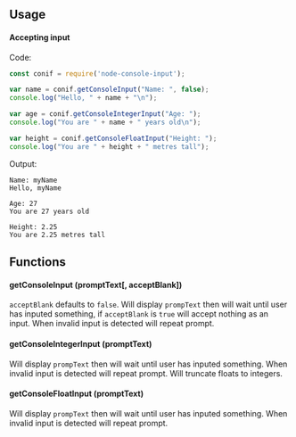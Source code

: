 

## Usage

#### Accepting input
Code:
```javascript
const conif = require('node-console-input');

var name = conif.getConsoleInput("Name: ", false);
console.log("Hello, " + name + "\n");

var age = conif.getConsoleIntegerInput("Age: ");
console.log("You are " + name + " years old\n");

var height = conif.getConsoleFloatInput("Height: ");
console.log("You are " + height + " metres tall");
```
Output:
```
Name: myName
Hello, myName

Age: 27
You are 27 years old

Height: 2.25
You are 2.25 metres tall
```

## Functions
#### getConsoleInput (promptText[, acceptBlank])
`acceptBlank` defaults to `false`.
Will display `prompText` then will wait until user has inputed something, if `acceptBlank` is `true` will accept nothing as an input. When invalid input is detected will repeat prompt.
#### getConsoleIntegerInput (promptText)
Will display `prompText` then will wait until user has inputed something. When invalid input is detected will repeat prompt. Will truncate floats to integers.
#### getConsoleFloatInput (promptText)
Will display `prompText` then will wait until user has inputed something. When invalid input is detected will repeat prompt.